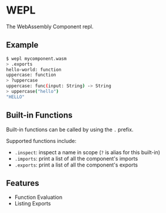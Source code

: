 # WEPL

The WebAssembly Component repl.

## Example

```bash
$ wepl mycomponent.wasm
> .exports
hello-world: function
uppercase: function
> ?uppercase
uppercase: func(input: String) -> String
> uppercase("hello")
"HELLO"
```

## Built-in Functions

Built-in functions can be called by using the `.` prefix.

Supported functions include:
* `.inspect`: inspect a name in scope (`?` is alias for this built-in)
* `.imports`: print a list of all the component's imports
* `.exports`: print a list of all the component's exports

## Features

* Function Evaluation
* Listing Exports
